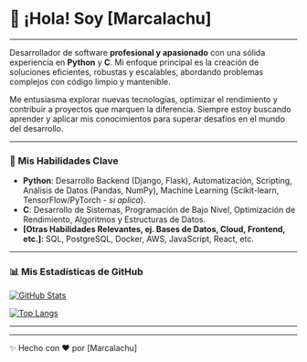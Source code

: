 # 👋 ¡Hola! Soy [Marcalachu]

---

Desarrollador de software **profesional y apasionado** con una sólida experiencia en **Python** y **C**. Mi enfoque principal es la creación de soluciones eficientes, robustas y escalables, abordando problemas complejos con código limpio y mantenible.

Me entusiasma explorar nuevas tecnologías, optimizar el rendimiento y contribuir a proyectos que marquen la diferencia. Siempre estoy buscando aprender y aplicar mis conocimientos para superar desafíos en el mundo del desarrollo.

---

### 🚀 Mis Habilidades Clave

* **Python**: Desarrollo Backend (Django, Flask), Automatización, Scripting, Análisis de Datos (Pandas, NumPy), Machine Learning (Scikit-learn, TensorFlow/PyTorch - *si aplica*).
* **C**: Desarrollo de Sistemas, Programación de Bajo Nivel, Optimización de Rendimiento, Algoritmos y Estructuras de Datos.
* **[Otras Habilidades Relevantes, ej. Bases de Datos, Cloud, Frontend, etc.]**: SQL, PostgreSQL, Docker, AWS, JavaScript, React, etc.

---

### 📊 Mis Estadísticas de GitHub

[![GitHub Stats](https://github-readme-stats.vercel.app/api?username=[Tu-Usuario-GitHub]&show_icons=true&theme=radical)](https://github.com/[Marcalachu])

[![Top Langs](https://github-readme-stats.vercel.app/api/top-langs/?username=[Tu-Usuario-GitHub]&layout=compact&theme=radical)](https://github.com/[Marcalachu])

---


---

✨ Hecho con ❤️ por [Marcalachu]

